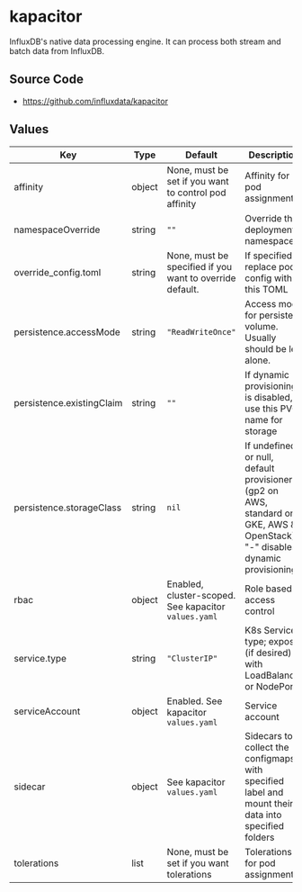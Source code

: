 # kapacitor

InfluxDB's native data processing engine. It can process both stream and batch data from InfluxDB.

## Source Code

* <https://github.com/influxdata/kapacitor>

## Values

| Key | Type | Default | Description |
|-----|------|---------|-------------|
| affinity | object | None, must be set if you want to control pod affinity | Affinity for pod assignment |
| namespaceOverride | string | `""` | Override the deployment namespace |
| override_config.toml | string | None, must be specified if you want to override default. | If specified, replace pod config with this TOML |
| persistence.accessMode | string | `"ReadWriteOnce"` | Access mode for persistent volume. Usually should be left alone. |
| persistence.existingClaim | string | `""` | If dynamic provisioning is disabled, use this PVC name for storage |
| persistence.storageClass | string | `nil` | If undefined or null, default provisioner (gp2 on AWS, standard on GKE, AWS & OpenStack); "-" disables dynamic provisioning |
| rbac | object | Enabled, cluster-scoped. See kapacitor `values.yaml` | Role based access control |
| service.type | string | `"ClusterIP"` | K8s Service type; expose (if desired) with LoadBalancer or NodePort |
| serviceAccount | object | Enabled. See kapacitor `values.yaml` | Service account |
| sidecar | object | See kapacitor `values.yaml` | Sidecars to collect the configmaps with specified label and mount their data into specified folders |
| tolerations | list | None, must be set if you want tolerations | Tolerations for pod assignment |
